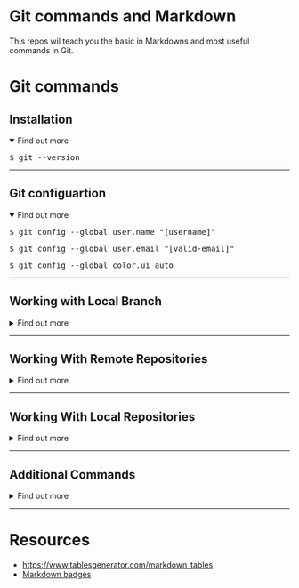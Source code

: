 

# Git commands and Markdown

This repos wil teach you the basic in Markdowns and most useful commands in Git.

# Git commands

## Installation
<details open>
<summary>Find out more </summary>
 
<pre>$ git --version </pre>

</details>

---

## Git configuartion 
<details open>
<summary>Find out more</summary>

<pre>$ git config --global user.name "[username]" </pre>

<pre>$ git config --global user.email "[valid-email]" </pre>

<pre>$ git config --global color.ui auto </pre>

</details>

---

## Working with Local Branch
<details>
<summary>Find out more </summary>
<br>

- Create a branch

<pre>$ git branch <branch_name> </pre>

<br>
  
- Display all branches

<pre>$ git branch -a </pre>

<br>
  
-  Delete a branch

<pre>$ git branch -d <branch_name> </pre>


<br>
  
- Delete remote branch

<pre>$ git push origin –delete [branchName] </pre>


<br>
  
- Checkout an existing branch

<pre>$ git checkout <branch_name> </pre>


<br>
  
-  Checkout and create a new branch

<pre>$ git checkout -b <new_branch_name> </pre>


<br>
  
- Merge a branch into an active branch

<pre>$ git merge <branch_name> </pre>


<br>
  
- Recover a deleted file and prepare it for commit

<pre>$ git checkout <deleted_file-name> </pre>

  
</details>

---

## Working With Remote Repositories
<details>
<summary>Find out more </summary>

<pre>$ git remote add origin <repository url> </pre>


<br>
  
- git Clone

<pre>$ git clone <remote url> </pre>


<br>
  
- git push

<pre>$ git push -u origin master </pre>


<br>
  
- git push

<pre>$ git pull origin master </pre>


<br>
  
- git fetch

<pre>$ git fetch <remote> <branch> </pre>

</details>

---


## Working With Local Repositories
<details>
<summary>Find out more </summary>


<br>
  
- Create a new Folder

<pre>$ mkdir test </pre>


<br>
  
- Initialize Git

<pre>$ cd test/ </pre>

<pre>$ git init </pre>


<br>
  
- Create Readme file

<pre>$ cat > Readme.md </pre>


<br>
  
- Staging

<pre>$ git add . </pre>

<pre>$ git add <filename> </pre>


<br>
  
- Check status

<pre>$ git status </pre>


<br>
  
-  Committing staged files

<pre>$ git commit -m "Commit message" </pre>


<br>
  
- Remove file

<pre>$ git rm <file_name> </pre>


<br>
  
- logs

<pre>$ git rm <file_name> </pre>

</details>

---

## Additional Commands
<details>
<summary>Find out more </summary>


<br>
  
- git stash

<pre>$ git stash -u </pre>


<br>
  
- brings the stashed work back to the working directory

<pre>$ git stash pop </pre>

<br>
  
- undoing changes

<pre>$ git reset <file> </pre>

<pre>$ git clean -n </pre>


<br>
  
- Define a tag

<pre>$ git tag <tagname> </pre>


<br>
  
- git diff

<pre>$ git diff </pre>

<pre>$ git diff --staged </pre>

<pre>$ git diff <commit1> <commit2> </pre>

</details>

---

# Resources
- https://www.tablesgenerator.com/markdown_tables
- [Markdown badges](https://github.com/Ileriayo/markdown-badges)

